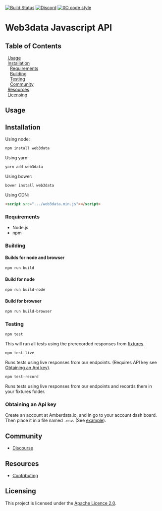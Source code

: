 [![Build Status](https://travis-ci.com/web3data/web3data-js.svg?branch=master)](https://travis-ci.com/web3data/web3data-js)
[![Discord](https://img.shields.io/discord/102860784329052160.svg)](https://forum.amberdata.io/)
[![XO code style](https://img.shields.io/badge/code_style-XO-5ed9c7.svg)](https://github.com/xojs/xo)

# Web3data Javascript API

## Table of Contents
&nbsp;&nbsp;[Usage](#usage)
<br/>&nbsp;&nbsp;[Installation](#installation)
<br/>&nbsp;&nbsp;&nbsp;&nbsp;[Requirements](#requirements)
<br/>&nbsp;&nbsp;&nbsp;&nbsp;[Building](#building)
<br/>&nbsp;&nbsp;&nbsp;&nbsp;[Testing](#testing)
<br/>&nbsp;&nbsp;&nbsp;&nbsp;[Community](#community)
<br/>&nbsp;&nbsp;[Resources](#resources)
<br/>&nbsp;&nbsp;[Licensing](#licensing)

## Usage
## Installation
Using node:
```bash
npm install web3data
```
Using yarn:
```bash
yarn add web3data
```
Using bower:
```bash
bower install web3data
```
Using CDN:
```html
<script src=".../web3data.min.js"></script>
```

### Requirements
- Node.js
- npm
### Building

#### Builds for node and browser

```bash
npm run build
```

#### Build for node

```bash
npm run build-node
```

#### Build for browser
```bash
npm run build-browser
```

### Testing
```bash
npm test
```
This will run all tests using the prerecorded responses from [fixtures](test/fixtures/eb3ap.io).

```bash
npm test-live
```
Runs tests using live responses from our endpoints. (Requires API key see [Obtaining an Api key](#obtaininganapikey)).

```bash
npm test-record
```
Runs tests using live responses from our endpoints and records them in your fixtures folder.

### Obtaining an Api key
Create an account at Amberdata.io, and in go to your account dash board.
Then place it in a file named `.env`. (See [example](./env.example)).


## Community
- [Discourse](https://forum.amberdata.io/)

## Resources
- [Contributing](./CONTRIBUTING.md)
## Licensing

This project is licensed under the [Apache Licence 2.0](./LICENSE).
